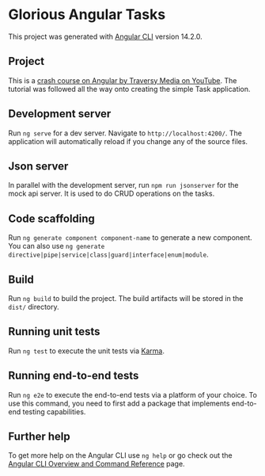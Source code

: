 # Glorious Angular Tasks

This project was generated with [Angular CLI](https://github.com/angular/angular-cli) version 14.2.0.

## Project
This is a [crash course on Angular by Traversy Media on YouTube](https://www.youtube.com/watch?v=3dHNOWTI7H8). The tutorial was followed all the way onto creating the simple Task application.

## Development server

Run `ng serve` for a dev server. Navigate to `http://localhost:4200/`. The application will automatically reload if you change any of the source files.

## Json server

In parallel with the development server, run `npm run jsonserver` for the mock api server. It is used to do CRUD operations on the tasks.

## Code scaffolding

Run `ng generate component component-name` to generate a new component. You can also use `ng generate directive|pipe|service|class|guard|interface|enum|module`.

## Build

Run `ng build` to build the project. The build artifacts will be stored in the `dist/` directory.

## Running unit tests

Run `ng test` to execute the unit tests via [Karma](https://karma-runner.github.io).

## Running end-to-end tests

Run `ng e2e` to execute the end-to-end tests via a platform of your choice. To use this command, you need to first add a package that implements end-to-end testing capabilities.

## Further help

To get more help on the Angular CLI use `ng help` or go check out the [Angular CLI Overview and Command Reference](https://angular.io/cli) page.
